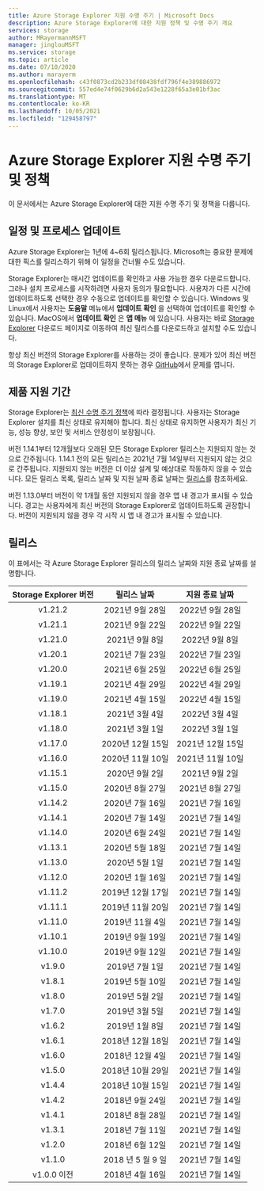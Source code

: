 ```yaml
---
title: Azure Storage Explorer 지원 수명 주기 | Microsoft Docs
description: Azure Storage Explorer에 대한 지원 정책 및 수명 주기 개요
services: storage
author: MRayermannMSFT
manager: jinglouMSFT
ms.service: storage
ms.topic: article
ms.date: 07/10/2020
ms.author: marayerm
ms.openlocfilehash: c43f0873cd2b233df08438fdf796f4e389886972
ms.sourcegitcommit: 557ed4e74f0629b6d2a543e1228f65a3e01bf3ac
ms.translationtype: MT
ms.contentlocale: ko-KR
ms.lasthandoff: 10/05/2021
ms.locfileid: "129458797"
---
```

# <a name="azure-storage-explorer-support-lifecycle-and-policy"></a>Azure Storage Explorer 지원 수명 주기 및 정책

이 문서에서는 Azure Storage Explorer에 대한 지원 수명 주기 및 정책을 다룹니다.

## <a name="update-schedule-and-process"></a>일정 및 프로세스 업데이트

Azure Storage Explorer는 1년에 4~6회 릴리스됩니다. Microsoft는 중요한 문제에 대한 픽스를 릴리스하기 위해 이 일정을 건너뛸 수도 있습니다.

Storage Explorer는 매시간 업데이트를 확인하고 사용 가능한 경우 다운로드합니다. 그러나 설치 프로세스를 시작하려면 사용자 동의가 필요합니다. 사용자가 다른 시간에 업데이트하도록 선택한 경우 수동으로 업데이트를 확인할 수 있습니다. Windows 및 Linux에서 사용자는 **도움말** 메뉴에서 **업데이트 확인** 을 선택하여 업데이트를 확인할 수 있습니다. MacOS에서 **업데이트 확인** 은 **앱 메뉴** 에 있습니다. 사용자는 바로 [Storage Explorer](https://azure.microsoft.com/features/storage-explorer/) 다운로드 페이지로 이동하여 최신 릴리스를 다운로드하고 설치할 수도 있습니다.

항상 최신 버전의 Storage Explorer를 사용하는 것이 좋습니다. 문제가 있어 최신 버전의 Storage Explorer로 업데이트하지 못하는 경우 [GitHub](https://github.com/microsoft/AzureStorageExplorer)에서 문제를 엽니다.

## <a name="support-lifecycle"></a>제품 지원 기간

Storage Explorer는 [최신 수명 주기 정책](https://support.microsoft.com/help/30881/modern-lifecycle-policy)에 따라 결정됩니다. 사용자는 Storage Explorer 설치를 최신 상태로 유지해야 합니다. 최신 상태로 유지하면 사용자가 최신 기능, 성능 향상, 보안 및 서비스 안정성이 보장됩니다.

버전 1.14.1부터 12개월보다 오래된 모든 Storage Explorer 릴리스는 지원되지 않는 것으로 간주됩니다. 1\.14.1 전의 모든 릴리스는 2021년 7월 14일부터 지원되지 않는 것으로 간주됩니다. 지원되지 않는 버전은 더 이상 설계 및 예상대로 작동하지 않을 수 있습니다. 모든 릴리스 목록, 릴리스 날짜 및 지원 날짜 종료 날짜는 [릴리스](#releases)를 참조하세요.

버전 1.13.0부터 버전이 약 1개월 동안 지원되지 않을 경우 앱 내 경고가 표시될 수 있습니다. 경고는 사용자에게 최신 버전의 Storage Explorer로 업데이트하도록 권장합니다. 버전이 지원되지 않을 경우 각 시작 시 앱 내 경고가 표시될 수 있습니다.

## <a name="releases"></a>릴리스

이 표에서는 각 Azure Storage Explorer 릴리스의 릴리스 날짜와 지원 종료 날짜를 설명합니다.

| Storage Explorer 버전  | 릴리스 날짜       | 지원 종료 날짜 |
|:-------------------------:|:------------------:|:-------------------:|
| v1.21.2                   | 2021년 9월 28일 | 2022년 9월 28일  |
| v1.21.1                   | 2021년 9월 22일 | 2022년 9월 22일  |
| v1.21.0                   | 2021년 9월 8일  | 2022년 9월 8일   |
| v1.20.1                   | 2021년 7월 23일      | 2022년 7월 23일       |
| v1.20.0                   | 2021년 6월 25일      | 2022년 6월 25일       |
| v1.19.1                   | 2021년 4월 29일     | 2022년 4월 29일      |
| v1.19.0                   | 2021년 4월 15일     | 2022년 4월 15일      |
| v1.18.1                   | 2021년 3월 4일      | 2022년 3월 4일       |
| v1.18.0                   | 2021년 3월 1일      | 2022년 3월 1일       |
| v1.17.0                   | 2020년 12월 15일  | 2021년 12월 15일   |
| v1.16.0                   | 2020년 11월 10일  | 2021년 11월 10일   |
| v1.15.1                   | 2020년 9월 2일  | 2021년 9월 2일   |
| v1.15.0                   | 2020년 8월 27일    | 2021년 8월 27일     |
| v1.14.2                   | 2020년 7월 16일      | 2021년 7월 16일       |
| v1.14.1                   | 2020년 7월 14일      | 2021년 7월 14일       |
| v1.14.0                   | 2020년 6월 24일      | 2021년 7월 14일       |
| v1.13.1                   | 2020년 5월 18일       | 2021년 7월 14일       |
| v1.13.0                   | 2020년 5월 1일        | 2021년 7월 14일       |
| v1.12.0                   | 2020년 1월 16일   | 2021년 7월 14일       |
| v1.11.2                   | 2019년 12월 17일  | 2021년 7월 14일       |
| v1.11.1                   | 2019년 11월 20일  | 2021년 7월 14일       |
| v1.11.0                   | 2019년 11월 4일   | 2021년 7월 14일       |
| v1.10.1                   | 2019년 9월 19일 | 2021년 7월 14일       |
| v1.10.0                   | 2019년 9월 12일 | 2021년 7월 14일       |
| v1.9.0                    | 2019년 7월 1일       | 2021년 7월 14일       |
| v1.8.1                    | 2019년 5월 10일       | 2021년 7월 14일       |
| v1.8.0                    | 2019년 5월 2일        | 2021년 7월 14일       |
| v1.7.0                    | 2019년 3월 5일      | 2021년 7월 14일       |
| v1.6.2                    | 2019년 1월 8일    | 2021년 7월 14일       |
| v1.6.1                    | 2018년 12월 18일  | 2021년 7월 14일       |
| v1.6.0                    | 2018년 12월 4일   | 2021년 7월 14일       |
| v1.5.0                    | 2018년 10월 29일   | 2021년 7월 14일       |
| v1.4.4                    | 2018년 10월 15일   | 2021년 7월 14일       |
| v1.4.2                    | 2018년 9월 24일 | 2021년 7월 14일       |
| v1.4.1                    | 2018년 8월 28일    | 2021년 7월 14일       |
| v1.3.1                    | 2018년 7월 11일      | 2021년 7월 14일       |
| v1.2.0                    | 2018년 6월 12일      | 2021년 7월 14일       |
| v1.1.0                    | 2018 년 5 월 9 일        | 2021년 7월 14일       |
| v1.0.0 이전        | 2018년 4월 16일     | 2021년 7월 14일       |
